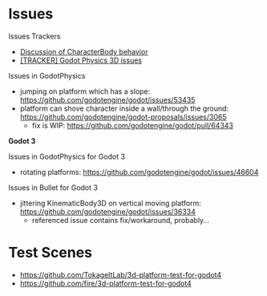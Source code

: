 # Issues

Issues Trackers
* [Discussion of CharacterBody behavior](https://github.com/godotengine/godot/issues/50732)
* [[TRACKER] Godot Physics 3D issues](https://github.com/godotengine/godot/issues/45333)

Issues in GodotPhysics
* jumping on platform which has a slope: https://github.com/godotengine/godot/issues/53435
* platform can shove character inside a wall/through the ground: https://github.com/godotengine/godot-proposals/issues/3065
  * fix is WIP: https://github.com/godotengine/godot/pull/64343

**Godot 3**

Issues in GodotPhysics for Godot 3
* rotating platforms: https://github.com/godotengine/godot/issues/46604

Issues in Bullet for Godot 3
* jittering KinematicBody3D on vertical moving platform: https://github.com/godotengine/godot/issues/36334
  * referenced issue contains fix/workaround, probably…


# Test Scenes

* https://github.com/TokageItLab/3d-platform-test-for-godot4
* https://github.com/fire/3d-platform-test-for-godot4

